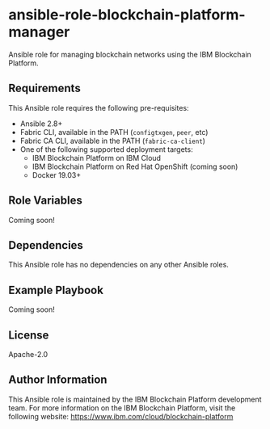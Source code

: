 ansible-role-blockchain-platform-manager
=========

Ansible role for managing blockchain networks using the IBM Blockchain Platform.

Requirements
------------

This Ansible role requires the following pre-requisites:
- Ansible 2.8+
- Fabric CLI, available in the PATH (`configtxgen`, `peer`, etc)
- Fabric CA CLI, available in the PATH (`fabric-ca-client`)
- One of the following supported deployment targets:
  - IBM Blockchain Platform on IBM Cloud
  - IBM Blockchain Platform on Red Hat OpenShift (coming soon)
  - Docker 19.03+

Role Variables
--------------

Coming soon!

Dependencies
------------

This Ansible role has no dependencies on any other Ansible roles.

Example Playbook
----------------

Coming soon!

License
-------

Apache-2.0

Author Information
------------------

This Ansible role is maintained by the IBM Blockchain Platform development team. For more information on the IBM Blockchain Platform, visit the following website: https://www.ibm.com/cloud/blockchain-platform
